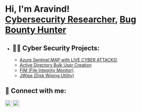 <h1>Hi, I'm Aravind! <br/><a href="https://www.linkedin.com/in/aravindb26/">Cybersecurity Researcher</a>, <a href="https://twitter.com/nanicyb">Bug Bounty Hunter</a></h1>

- <h2>👨‍💻 Cyber Security Projects:</h2>

  - [Azure Sentinel MAP with LIVE CYBER ATTACKS!](https://github.com/aravindb26/Sentinel-Lab)
  - [Active Directory Bulk User Creation](https://github.com/aravindb26/active_directory_bulk)
  - [FIM (File Integrity Monitor)](https://github.com/aravindb26/File-Integrity-Monitor/)
  - [JWipe (Disk Wiping Utility)](https://github.com/joshmadakor1/Jwipe.PowerShell)

<h2> 🤳 Connect with me:</h2>

[<img align="left" alt="aravindb26 | Twitter" width="22px" src="https://cdn.jsdelivr.net/npm/simple-icons@v3/icons/twitter.svg" />][twitter]
[<img align="left" alt="aravindb26 | LinkedIn" width="22px" src="https://cdn.jsdelivr.net/npm/simple-icons@v3/icons/linkedin.svg" />][linkedin]

[twitter]: https://twitter.com/nanicyb
[linkedin]: https://www.linkedin.com/in/aravindb26/

<!--
**aravindb26/aravindb26** is a ✨ _special_ ✨ repository because its `README.md` (this file) appears on your GitHub profile.

Here are some ideas to get you started:

- 🔭 I’m currently working on ...
- 🌱 I’m currently learning ...
- 👯 I’m looking to collaborate on ...
- 🤔 I’m looking for help with ...
- 💬 Ask me about ...
- 📫 How to reach me: ...
- 😄 Pronouns: ...
- ⚡ Fun fact: ...
-->
